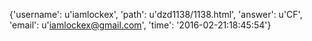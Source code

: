 {'username': u'iamlockex', 'path': u'dzd1138/1138.html', 'answer': u'CF', 'email': u'iamlockex@gmail.com', 'time': '2016-02-21:18:45:54'}